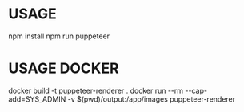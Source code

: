 # USAGE

npm install
npm run puppeteer

# USAGE DOCKER

docker build -t puppeteer-renderer .
docker run --rm --cap-add=SYS_ADMIN -v $(pwd)/output:/app/images puppeteer-renderer
